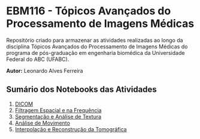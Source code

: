 # EBM116 - Tópicos Avançados do Processamento de Imagens Médicas

Repositório criado para armazenar as atividades realizadas ao longo da disciplina Tópicos Avançados do Processamento de Imagens Médicas do programa de pós-graduação em engenharia biomédica da Universidade Federal do ABC (UFABC).

<b>Autor:</b> Leonardo Alves Ferreira

## Sumário dos Notebooks das Atividades

1. <a href="Atividade-DICOM.ipynb">DICOM</a>
2. <a href="Atividade-Filtragem.ipynb">Filtragem Espacial e na Frequência</a>
3. <a href="Atividade-Segmentacao-Textura.ipynb">Segmentação e Análise de Textura</a>
4. <a href="Atividade-Movimento.ipynb">Análise de Movimento</a>
5. <a href="Atividade-Interpolacao-ReconstrucaoTomografica.ipynb">Interpolação e Reconstrução da Tomográfica</a>
